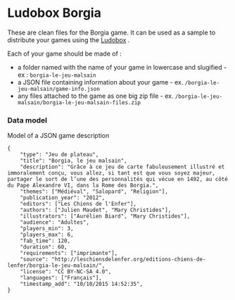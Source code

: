 # Ludobox Borgia

These are clean files for the Borgia game. It can be used as a sample to distribute your games using the [Ludobox](https://github.com/ludobox/ludobox) .


Each of your game should be made of :

* a folder named with the name of your game in lowercase and slugified - ex : ```borgia-le-jeu-malsain```
* a JSON file containing information about your game - ex. ```/borgia-le-jeu-malsain/game-info.json```
* any files attached to the game as one big zip file - ex. ```/borgia-le-jeu-malsain/borgia-le-jeu-malsain-files.zip```

### Data model

Model of a JSON game description

    {
        "type": "Jeu de plateau",
        "title": "Borgia, le jeu malsain",
        "description": "Grâce à ce jeu de carte fabuleusement illustré et immoralement conçu, vous allez, si tant est que vous soyez majeur, partager le sort de l’une des personnalités qui vécue en 1492, au côté du Pape Alexandre VI, dans la Rome des Borgia.",
        "themes": ["Médiéval", "Salopard", "Religion"],
        "publication_year": "2012",
        "editors": ["Les Chiens de l'Enfer"],
        "authors": ["Julien Maudet", "Mary Christides"],
        "illustrators": ["Aurélien Biard", "Mary Christides"],
        "audience": "Adultes",
        "players_min": 3,
        "players_max": 6,
        "fab_time": 120,
        "duration": 60,
        "requirements": ["imprimante"],
        "source": "http://leschiensdelenfer.org/editions-chiens-de-lenfer/borgia-le-jeu-malsain/",
        "license": "CC BY-NC-SA 4.0",
        "languages": ["Français"],
        "timestamp_add": "10/10/2015 14:52:35",
    }
